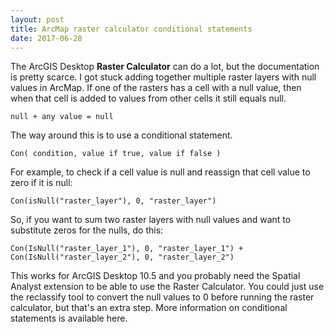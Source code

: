 ```yaml
---
layout: post
title: ArcMap raster calculator conditional statements
date: 2017-06-28
---
```


The ArcGIS Desktop **Raster Calculator** can do a lot, but the documentation is pretty scarce. I got stuck adding together multiple raster layers with null values in ArcMap. If one of the rasters has a cell with a null value, then when that cell is added to values from other cells it still equals null.

`null + any value = null`

The way around this is to use a conditional statement.

`Con( condition, value if true, value if false )`

For example, to check if a cell value is null and reassign that cell value to zero if it is null:

`Con(isNull("raster_layer"), 0, "raster_layer")`

So, if you want to sum two raster layers with null values and want to substitute zeros for the nulls, do this:


`Con(IsNull("raster_layer_1"), 0, "raster_layer_1") + Con(IsNull("raster_layer_2"), 0, "raster_layer_2")`


This works for ArcGIS Desktop 10.5 and you probably need the Spatial Analyst extension to be able to use the Raster Calculator. You could just use the reclassify tool to convert the null values to 0 before running the raster calculator, but that's an extra step. More information on conditional statements is available here.
